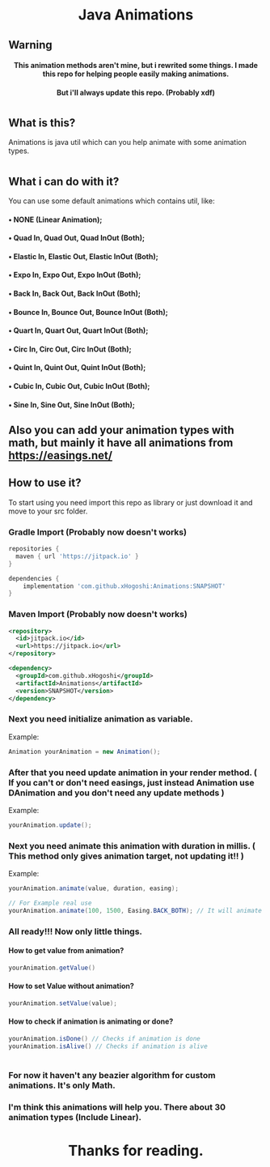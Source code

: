 
<h1></h1>
<h1 align="center">Java Animations</h1>
<h3></h3>

## Warning

<h4 align="center">This animation methods aren't mine, but i rewrited some things. I made this repo for helping people easily making animations.</h4>
<h4 align="center">But i'll always update this repo. (Probably xdf)</h4>
<h1></h1>

## What is this?
Animations is java util which can you help animate with some animation types.
<h1></h1>

## What i can do with it?
You can use some default animations which contains util, like:
#### • NONE (Linear Animation);
#### • Quad In, Quad Out, Quad InOut (Both);
#### • Elastic In, Elastic Out, Elastic InOut (Both);
#### • Expo In, Expo Out, Expo InOut (Both);
#### • Back In, Back Out, Back InOut (Both);
#### • Bounce In, Bounce Out, Bounce InOut (Both);
#### • Quart In, Quart Out, Quart InOut (Both);
#### • Circ In, Circ Out, Circ InOut (Both);
#### • Quint In, Quint Out, Quint InOut (Both);
#### • Cubic In, Cubic Out, Cubic InOut (Both);
#### • Sine In, Sine Out, Sine InOut (Both);
## Also you can add your animation types with math, but mainly it have all animations from https://easings.net/

## How to use it?
To start using you need import this repo as library or just download it and move to your src folder.
### Gradle Import (Probably now doesn't works)
```gradle
repositories {
  maven { url 'https://jitpack.io' }
}

dependencies {
    implementation 'com.github.xHogoshi:Animations:SNAPSHOT'
}
```

### Maven Import (Probably now doesn't works)
```xml
<repository>    
  <id>jitpack.io</id>    
  <url>https://jitpack.io</url>
</repository>

<dependency>
  <groupId>com.github.xHogoshi</groupId>
  <artifactId>Animations</artifactId>
  <version>SNAPSHOT</version>
</dependency>
```

### Next you need initialize animation as variable.
Example:
```java
Animation yourAnimation = new Animation();
```

### After that you need update animation in your render method. ( If you can't or don't need easings, just instead Animation use DAnimation and you don't need any update methods )
Example:
```java
yourAnimation.update();
```

### Next you need animate this animation with duration in millis. ( This method only gives animation target, not updating it!! )
Example:
```java
yourAnimation.animate(value, duration, easing);

// For Example real use
yourAnimation.animate(100, 1500, Easing.BACK_BOTH); // It will animate animation to 100 value and animating 1500 millis or 1,5 second with Back Both easing. All easings: https://easings.net/
```

### All ready!!! Now only little things.
#### How to get value from animation?
```java
yourAnimation.getValue()
```
#### How to set Value without animation?
```java
yourAnimation.setValue(value);
```
#### How to check if animation is animating or done?
```java
yourAnimation.isDone() // Checks if animation is done
yourAnimation.isAlive() // Checks if animation is alive
```

<h1></h1>

### For now it haven't any beazier algorithm for custom animations. It's only Math.

### I'm think this animations will help you. There about 30 animation types (Include Linear).

<h1></h1>
<h1 align="center">Thanks for reading.</h1>
